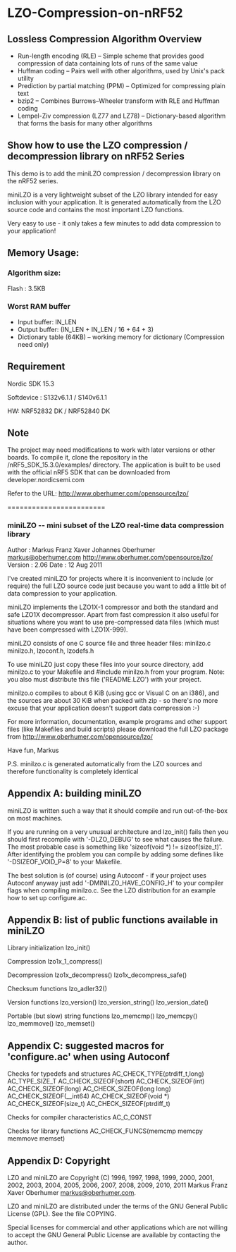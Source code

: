 # LZO-Compression-on-nRF52

## Lossless Compression Algorithm Overview

* Run-length encoding (RLE) – Simple scheme that provides good compression of data containing lots of runs of the same value
* Huffman coding – Pairs well with other algorithms, used by Unix's pack utility
* Prediction by partial matching (PPM) – Optimized for compressing plain text
* bzip2 – Combines Burrows–Wheeler transform with RLE and Huffman coding
* Lempel-Ziv compression (LZ77 and LZ78) – Dictionary-based algorithm that forms the basis for many other algorithms



## Show how to use the LZO compression / decompression library on nRF52 Series

This demo is to add the miniLZO compression / decompression library on the nRF52 series.

miniLZO is a very lightweight subset of the LZO library intended for easy inclusion with your application. It is generated automatically from the LZO source code and contains the most important LZO functions.

Very easy to use - it only takes a few minutes to add data compression to your application!

## Memory Usage:

### Algorithm size:
Flash : 3.5KB

### Worst RAM buffer

* Input buffer: IN_LEN 
* Output buffer: (IN_LEN + IN_LEN / 16 + 64 + 3)
* Dictionary table (64KB) – working memory for dictionary (Compression need only)


## Requirement

Nordic SDK 15.3 

Softdevice : S132v6.1.1 / S140v6.1.1

HW: NRF52832 DK / NRF52840 DK


## Note

The project may need modifications to work with later versions or other boards. To compile it, clone the repository in the /nRF5_SDK_15.3.0/examples/ directory. The application is built to be used with the official nRF5 SDK that can be downloaded from developer.nordicsemi.com

Refer to the URL: http://www.oberhumer.com/opensource/lzo/


========================
### miniLZO -- mini subset of the LZO real-time data compression library


 Author  : Markus Franz Xaver Johannes Oberhumer
           <markus@oberhumer.com>
           http://www.oberhumer.com/opensource/lzo/
 Version : 2.06
 Date    : 12 Aug 2011

 I've created miniLZO for projects where it is inconvenient to
 include (or require) the full LZO source code just because you
 want to add a little bit of data compression to your application.

 miniLZO implements the LZO1X-1 compressor and both the standard and
 safe LZO1X decompressor. Apart from fast compression it also useful
 for situations where you want to use pre-compressed data files (which
 must have been compressed with LZO1X-999).

 miniLZO consists of one C source file and three header files:
    minilzo.c
    minilzo.h, lzoconf.h, lzodefs.h

 To use miniLZO just copy these files into your source directory, add
 minilzo.c to your Makefile and #include minilzo.h from your program.
 Note: you also must distribute this file ('README.LZO') with your project.

 minilzo.o compiles to about 6 KiB (using gcc or Visual C on an i386), and
 the sources are about 30 KiB when packed with zip - so there's no more
 excuse that your application doesn't support data compression :-)

 For more information, documentation, example programs and other support
 files (like Makefiles and build scripts) please download the full LZO
 package from
    http://www.oberhumer.com/opensource/lzo/

 Have fun,
  Markus


 P.S. minilzo.c is generated automatically from the LZO sources and
      therefore functionality is completely identical


 Appendix A: building miniLZO
 ----------------------------
 miniLZO is written such a way that it should compile and run
 out-of-the-box on most machines.

 If you are running on a very unusual architecture and lzo_init() fails then
 you should first recompile with '-DLZO_DEBUG' to see what causes the failure.
 The most probable case is something like 'sizeof(void *) != sizeof(size_t)'.
 After identifying the problem you can compile by adding some defines
 like '-DSIZEOF_VOID_P=8' to your Makefile.

 The best solution is (of course) using Autoconf - if your project uses
 Autoconf anyway just add '-DMINILZO_HAVE_CONFIG_H' to your compiler
 flags when compiling minilzo.c. See the LZO distribution for an example
 how to set up configure.ac.


 Appendix B: list of public functions available in miniLZO
 ---------------------------------------------------------
 Library initialization
    lzo_init()

 Compression
    lzo1x_1_compress()

 Decompression
    lzo1x_decompress()
    lzo1x_decompress_safe()

 Checksum functions
    lzo_adler32()

 Version functions
    lzo_version()
    lzo_version_string()
    lzo_version_date()

 Portable (but slow) string functions
    lzo_memcmp()
    lzo_memcpy()
    lzo_memmove()
    lzo_memset()


 Appendix C: suggested macros for 'configure.ac' when using Autoconf
 -------------------------------------------------------------------
 Checks for typedefs and structures
    AC_CHECK_TYPE(ptrdiff_t,long)
    AC_TYPE_SIZE_T
    AC_CHECK_SIZEOF(short)
    AC_CHECK_SIZEOF(int)
    AC_CHECK_SIZEOF(long)
    AC_CHECK_SIZEOF(long long)
    AC_CHECK_SIZEOF(__int64)
    AC_CHECK_SIZEOF(void *)
    AC_CHECK_SIZEOF(size_t)
    AC_CHECK_SIZEOF(ptrdiff_t)

 Checks for compiler characteristics
    AC_C_CONST

 Checks for library functions
    AC_CHECK_FUNCS(memcmp memcpy memmove memset)


 Appendix D: Copyright
 ---------------------
 LZO and miniLZO are Copyright (C) 1996, 1997, 1998, 1999, 2000, 2001,
 2002, 2003, 2004, 2005, 2006, 2007, 2008, 2009, 2010, 2011
 Markus Franz Xaver Oberhumer <markus@oberhumer.com>.

 LZO and miniLZO are distributed under the terms of the GNU General
 Public License (GPL).  See the file COPYING.

 Special licenses for commercial and other applications which
 are not willing to accept the GNU General Public License
 are available by contacting the author.

